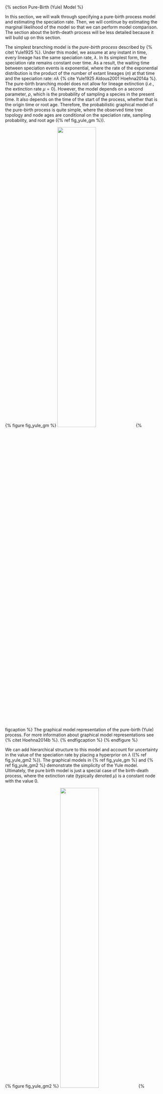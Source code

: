 {% section Pure-Birth (Yule) Model %}


In this section, we will walk through specifying a pure-birth process model and 
estimating the speciation rate.
Then, we will continue by estimating the marginal likelihood of the model so that we can perform model comparison. 
The section about the birth-death process will be less detailed because it will build up on this section.

The simplest branching model is the *pure-birth process* described by
{% citet Yule1925 %}. Under this model, we assume at any instant in time, every
lineage has the same speciation rate, $\lambda$. In its simplest form,
the speciation rate remains constant over time. As a result, the waiting
time between speciation events is exponential, where the rate of the
exponential distribution is the product of the number of extant lineages
($n$) at that time and the speciation rate: $n\lambda$
{% cite Yule1925 Aldous2001 Hoehna2014a %}. The pure-birth branching model
does not allow for lineage extinction
(*i.e.*, the extinction rate $\mu=0$). However,
the model depends on a second parameter, $\rho$, which is the
probability of sampling a species in the present time. It also depends
on the time of the start of the process, whether that is the origin time
or root age. Therefore, the probabilistic graphical model of the
pure-birth process is quite simple, where the observed time tree
topology and node ages are conditional on the speciation rate, sampling
probability, and root age ({% ref fig_yule_gm %}).

{% figure fig_yule_gm %}
<img src="figures/yule_gm.png" width="50%" height="50%" /> 
{% figcaption %} 
The graphical model representation of the pure-birth (Yule) process. 
For more information about graphical model representations see {% citet Hoehna2014b %}.
{% endfigcaption %}
{% endfigure %}

We can add hierarchical structure to this model and account for
uncertainty in the value of the speciation rate by placing a hyperprior
on $\lambda$ ({% ref fig_yule_gm2 %}). The graphical models in {% ref fig_yule_gm %} 
and {% ref fig_yule_gm2 %} demonstrate the simplicity of the
Yule model. Ultimately, the pure birth model is just a special case of
the birth-death process, where the extinction rate (typically denoted
$\mu$) is a constant node with the value 0.

{% figure fig_yule_gm2 %}
<img src="figures/yule_gm2.png" width="50%" height="50%" /> 
{% figcaption %} 
The graphical model representation
of the pure-birth (Yule) process, where the speciation rate is treated
as a random variable drawn from a lognormal distribution.
{% endfigcaption %}
{% endfigure %}

For this exercise, we will specify a Yule model, such that the
speciation rate is a stochastic node, drawn from a lognormal
distribution as in {% ref fig_yule_gm2 %}. In a Bayesian framework, we
are interested in estimating the posterior probability of $\lambda$
given that we observe a time tree. 

$$
\begin{equation}
\mathbb{P}(\lambda \mid \Psi) = \frac{\mathbb{P}(\Psi \mid \lambda)\mathbb{P}(\lambda \mid \nu)}{\mathbb{P}(\Psi)} 
\tag{Bayes Theorem}\label{eq:bayes_thereom}
\end{equation}
$$

In this example, we have a phylogeny of 233 primates. We are treating
the time tree $\Psi$ as an observation, thus clamping the model with an
observed value. The time tree we are conditioning the process on is
taken from the analysis by {% citet MagnusonFord2012 %}. Furthermore, there are
approximately 367 described primates species, so we will fix the
parameter $\rho$ to $233/367$.

&#8680; The full Yule-model specification is in the file called `mcmc_Yule.Rev`.


{% subsection Read the tree %}

Begin by reading in the observed tree and get some useful variables. We will need these later on.
{{ "mcmc_Yule.Rev" | snippet:"line","19-22" }}

Additionally, we can initialize a variable for our vector of
moves and monitors:
{{ "mcmc_Yule.Rev" | snippet:"line","26-27" }}


{% subsection Specifying the model %}

{% subsubsection Birth rate %}

The model we are specifying only has three nodes
({% ref fig_yule_gm2 %}). We can specify the birth rate $\lambda$, the
mean and standard deviation of the lognormal hyperprior on $\lambda$,
and the conditional dependency of the two parameters all in one line of
`Rev` code.
{{ "mcmc_Yule.Rev" | snippet:"line","36-38" }}

Here, the stochastic node called `birth_rate` represents the speciation
rate $\lambda$. `birth_rate_mean` and `birth_rate_sd` are the prior
mean and prior standard deviation, respectively. We chose the prior mean
so that it is centered around observed number of species
(*i.e.*, the expected number of species under a
Yule process will thus be equal to the observed number of species) and a
prior standard deviation of 0.587405 which creates a lognormal
distribution with 95% prior probability spanning exactly one order of
magnitude. If you want to represent more prior uncertainty by,
*e.g.,* allowing for two orders of magnitude in
the 95% prior probability then you can simply multiply `birth_rate_sd`
by a factor of 2.

To estimate the value of $\lambda$, we assign a proposal mechanism to
operate on this node. In RevBayes these MCMC sampling algorithms are
called *moves*. We need to create a vector of moves and we can do this
by using vector indexing and our pre-initialized iterator `mi`. We will
use a scaling move on $\lambda$ called `mvScale`.
{{ "mcmc_Yule.Rev" | snippet:"line","39" }}

{% subsubsection Sampling probability %}

Our prior belief is that we have sampled 233 out of 367 living primate
species. To account for this we can set the sampling parameter as a
constant node with a value of 233/367
{{ "mcmc_Yule.Rev" | snippet:"line","44" }}

{% subsubsection Root age %}

Any stochastic branching process must be conditioned on a time that
represents the start of the process. Typically, this parameter is the
*origin time* and it is assumed that the process started with *one*
lineage. Thus, the origin of a birth-death process is the node that is
*ancestral* to the root node of the tree. For macroevolutionary data,
particularly without any sampled fossils, it is difficult to use the
origin time. To accommodate this, we can condition on the age of the
root by assuming the process started with *two* lineages that both
originate at the time of the root.

We can get the value for the root from the {% citet MagnusonFord2012 %} tree.
{{ "mcmc_Yule.Rev" | snippet:"line","47" }}

{% subsubsection The time tree %}

Now we have all of the parameters we need to specify the full pure-birth
model. We can initialize the stochastic node representing the time tree.
Note that we set the `mu` parameter to the constant value `0.0`.
{{ "mcmc_Yule.Rev" | snippet:"line","51" }}
If you refer back to Equation \eqref{eq:bayes_thereom} and {% ref fig_yule_gm2 %}, 
the time tree $\Psi$ is the variable we observe,
*i.e.*, the data. We can set this in `Rev` by
using the `clamp()` function.
{{ "mcmc_Yule.Rev" | snippet:"line","54" }}
Here we are fixing the value of the time tree to our observed tree from
{% citet MagnusonFord2012 %}.

Finally, we can create a workspace object of our whole model using the
`model()` function. Workspace objects are initialized using the `=`
operator. This distinguishes the objects used by the program to run the
MCMC analysis from the distinct nodes of our graphical model. The model
workspace objects makes it easy to work with the model in `Rev` and
creates a wrapper around our model DAG. Because our model is a directed,
acyclic graph (DAG), we only need to give the model wrapper function a
single node and it does the work to find all the other nodes through
their connections.
```
mymodel = model(birth_rate)
```
The `model()` function traverses all of the connections and finds all of
the nodes we specified.


{% subsection Running an MCMC analysis %}

{% subsubsection Specifying Monitors %}

For our MCMC analysis, we need to set up a vector of *monitors* to
record the states of our Markov chain. The monitor functions are all
called `mn*`, where `*` is the wildcard representing the monitor type.
First, we will initialize the model monitor using the `mnModel`
function. This creates a new monitor variable that will output the
states for all model parameters when passed into a MCMC function.
{{ "mcmc_Yule.Rev" | snippet:"line","67" }}
Additionally, create a screen monitor that will report the states of
specified variables to the screen with `mnScreen`:
{{ "mcmc_Yule.Rev" | snippet:"line","68" }}


{% subsubsection Initializing and Running the MCMC Simulation %}

With a fully specified model, a set of monitors, and a set of moves, we
can now set up the MCMC algorithm that will sample parameter values in
proportion to their posterior probability. The `mcmc()` function will
create our MCMC object:
{{ "mcmc_Yule.Rev" | snippet:"line","77" }}
Now, run the MCMC:
{{ "mcmc_Yule.Rev" | snippet:"line","80" }}
When the analysis is complete, you will have the monitored files in your
output directory.

&#8680; The `Rev` file for performing this analysis: `mcmc_Yule.Rev`